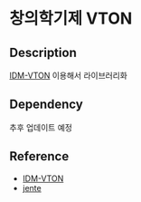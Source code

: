 # 창의학기제 VTON

## Description

[IDM-VTON](https://github.com/yisol/IDM-VTON) 이용해서 라이브러리화

## Dependency

추후 업데이트 예정

## Reference

+ [IDM-VTON](https://github.com/yisol/IDM-VTON)
+ [jente](https://jentestore.com/)